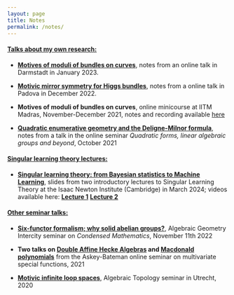```yaml
---
layout: page
title: Notes
permalink: /notes/
---
```


#### <ins>Talks about my own research:</ins>

* [**Motives of moduli of bundles on curves**](https://simon-pepin.github.io/notes/Darmstadt_Jan_2023.pdf), notes from an online talk in Darmstadt in January 2023.

* [**Motivic mirror symmetry for Higgs bundles**](https://simon-pepin.github.io/notes/mirror_padova.pdf), notes from a online talk in Padova in December 2022.

* **Motives of moduli of bundles on curves**, online minicourse at IITM Madras, November-December 2021, notes and recording available [here](https://sites.google.com/view/iitmadraslectureseries1/home)

* [**Quadratic enumerative geometry and the Deligne-Milnor formula**](https://simon-pepin.github.io/notes/quadratic_conductor.pdf), notes from a talk in the online seminar *Quadratic forms, linear algebraic groups and beyond*, October 2021 

#### <ins> Singular learning theory lectures:</ins>

* [**Singular learning theory: from Bayesian statistics to Machine Learning**](https://simon-pepin.github.io/notes/SLT_lectures_all_Mar_24.pdf), slides from two introductory lectures to Singular Learning Theory at the Isaac Newton Institute (Cambridge) in March 2024; videos available here:
[**Lecture 1**](https://youtu.be/DZwOfELYhms?si=ahJjnz6c2sbaBO3A)
[**Lecture 2**](https://youtu.be/8z3XyE3EUsQ?si=XR4crv_WAg9F68Ah)

#### <ins>Other seminar talks:</ins>

* [**Six-functor formalism; why solid abelian groups?**](https://simon-pepin.github.io/notes/six-functors.pdf), Algebraic Geometry Intercity seminar on *Condensed Mathematics*, November 11th 2022

* **Two talks on [Double Affine Hecke Algebras](DAHA.pdf) and [Macdonald polynomials](macdonald_polynomials.pdf)** from the Askey-Bateman online seminar on multivariate special functions, 2021

* [**Motivic infinite loop spaces**](motivic_infinite_loop_spaces.pdf), Algebraic Topology seminar in Utrecht, 2020
